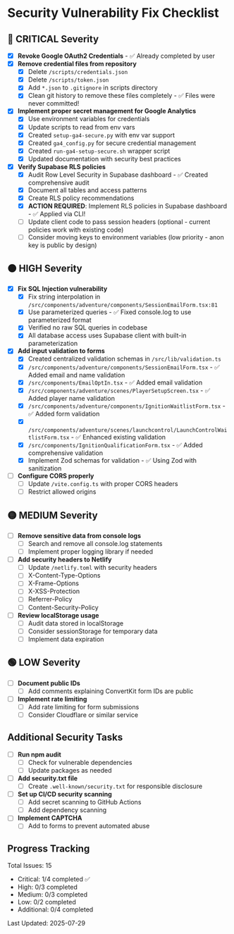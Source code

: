 # Security Vulnerability Fix Checklist

## 🔴 CRITICAL Severity

- [x] **Revoke Google OAuth2 Credentials** - ✅ Already completed by user
- [x] **Remove credential files from repository**
  - [x] Delete `/scripts/credentials.json`
  - [x] Delete `/scripts/token.json`
  - [x] Add `*.json` to `.gitignore` in scripts directory
  - [x] Clean git history to remove these files completely - ✅ Files were never committed!
- [x] **Implement proper secret management for Google Analytics**
  - [x] Use environment variables for credentials
  - [x] Update scripts to read from env vars
  - [x] Created `setup-ga4-secure.py` with env var support
  - [x] Created `ga4_config.py` for secure credential management
  - [x] Created `run-ga4-setup-secure.sh` wrapper script
  - [x] Updated documentation with security best practices
- [x] **Verify Supabase RLS policies**
  - [x] Audit Row Level Security in Supabase dashboard - ✅ Created comprehensive audit
  - [x] Document all tables and access patterns
  - [x] Create RLS policy recommendations
  - [x] **ACTION REQUIRED**: Implement RLS policies in Supabase dashboard - ✅ Applied via CLI!
  - [ ] Update client code to pass session headers (optional - current policies work with existing code)
  - [ ] Consider moving keys to environment variables (low priority - anon key is public by design)

## 🟠 HIGH Severity

- [x] **Fix SQL Injection vulnerability**
  - [x] Fix string interpolation in `/src/components/adventure/components/SessionEmailForm.tsx:81`
  - [x] Use parameterized queries - ✅ Fixed console.log to use parameterized format
  - [x] Verified no raw SQL queries in codebase
  - [x] All database access uses Supabase client with built-in parameterization
- [x] **Add input validation to forms**
  - [x] Created centralized validation schemas in `/src/lib/validation.ts`
  - [x] `/src/components/adventure/components/SessionEmailForm.tsx` - ✅ Added email and name validation
  - [x] `/src/components/EmailOptIn.tsx` - ✅ Added email validation
  - [x] `/src/components/adventure/scenes/PlayerSetupScreen.tsx` - ✅ Added player name validation
  - [x] `/src/components/adventure/components/IgnitionWaitlistForm.tsx` - ✅ Added form validation
  - [x] `/src/components/adventure/scenes/launchcontrol/LaunchControlWaitlistForm.tsx` - ✅ Enhanced existing validation
  - [x] `/src/components/IgnitionQualificationForm.tsx` - ✅ Added comprehensive validation
  - [x] Implement Zod schemas for validation - ✅ Using Zod with sanitization
- [ ] **Configure CORS properly**
  - [ ] Update `/vite.config.ts` with proper CORS headers
  - [ ] Restrict allowed origins

## 🟡 MEDIUM Severity

- [ ] **Remove sensitive data from console logs**
  - [ ] Search and remove all console.log statements
  - [ ] Implement proper logging library if needed
- [ ] **Add security headers to Netlify**
  - [ ] Update `/netlify.toml` with security headers
  - [ ] X-Content-Type-Options
  - [ ] X-Frame-Options
  - [ ] X-XSS-Protection
  - [ ] Referrer-Policy
  - [ ] Content-Security-Policy
- [ ] **Review localStorage usage**
  - [ ] Audit data stored in localStorage
  - [ ] Consider sessionStorage for temporary data
  - [ ] Implement data expiration

## 🟢 LOW Severity

- [ ] **Document public IDs**
  - [ ] Add comments explaining ConvertKit form IDs are public
- [ ] **Implement rate limiting**
  - [ ] Add rate limiting for form submissions
  - [ ] Consider Cloudflare or similar service

## Additional Security Tasks

- [ ] **Run npm audit**
  - [ ] Check for vulnerable dependencies
  - [ ] Update packages as needed
- [ ] **Add security.txt file**
  - [ ] Create `.well-known/security.txt` for responsible disclosure
- [ ] **Set up CI/CD security scanning**
  - [ ] Add secret scanning to GitHub Actions
  - [ ] Add dependency scanning
- [ ] **Implement CAPTCHA**
  - [ ] Add to forms to prevent automated abuse

## Progress Tracking

Total Issues: 15
- Critical: 1/4 completed ✅
- High: 0/3 completed
- Medium: 0/3 completed  
- Low: 0/2 completed
- Additional: 0/4 completed

Last Updated: 2025-07-29